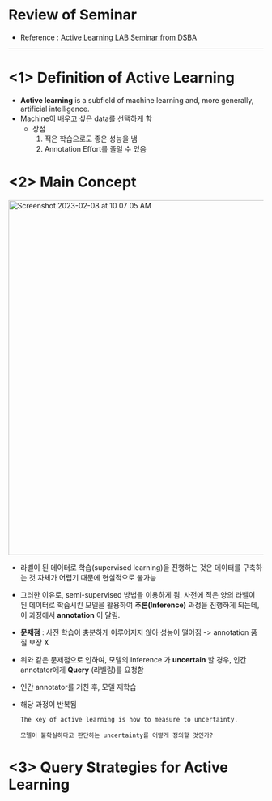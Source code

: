 # Review of Seminar

- Reference : [Active Learning LAB Seminar from DSBA][link]
---
# <1> Definition of Active Learning

- **Active learning** is a subfield of machine learning and, more generally, artificial intelligence.
- Machine이 배우고 싶은 data를 선택하게 함
  - 장점
    1. 적은 학습으로도 좋은 성능을 냄
    2. Annotation Effort를 줄일 수 있음

# <2> Main Concept

<img width="700" alt="Screenshot 2023-02-08 at 10 07 05 AM" src="https://user-images.githubusercontent.com/108987773/217402519-df79bff9-8fef-4a43-8f26-aeb934594060.png">

  - 라벨이 된 데이터로 학습(supervised learning)을 진행하는 것은 데이터를 구축하는 것 자체가 어렵기 때문에 현실적으로 불가능
  - 그러한 이유로, semi-supervised 방법을 이용하게 됨. 사전에 적은 양의 라벨이 된 데이터로 학습시킨 모델을 활용하여 **추론(Inference)** 과정을 진행하게 되는데, 이 과정에서 **annotation** 이 달림.
  - **문제점** : 사전 학습이 충분하게 이루어지지 않아 성능이 떨어짐 -> annotation 품질 보장 X
  - 위와 같은 문제점으로 인하여, 모델의 Inference 가 **uncertain** 할 경우, 인간 annotator에게 **Query** (라벨링)를 요청함
  - 인간 annotator를 거친 후, 모델 재학습
  - 해당 과정이 반복됨
  
    ```
    The key of active learning is how to measure to uncertainty.
    
    모델이 불확실하다고 판단하는 uncertainty를 어떻게 정의할 것인가?
    ```

# <3> Query Strategies for Active Learning





[link]: https://www.youtube.com/watch?v=Gio7MU5nnc4
